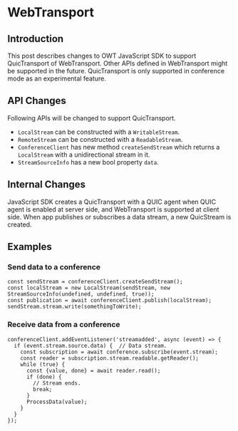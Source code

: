 # WebTransport

## Introduction

This post describes changes to OWT JavaScript SDK to support QuicTransport of WebTransport. Other APIs defined in WebTransport might be supported in the future. QuicTransport is only supported in conference mode as an experimental feature.

## API Changes

Following APIs will be changed to support QuicTransport.

- `LocalStream` can be constructed with a `WritableStream`.
- `RemoteStream` can be constructed with a `ReadableStream`.
- `ConferenceClient` has new method `createSendStream` which returns a `LocalStream` with a unidirectional stream in it.
- `StreamSourceInfo` has a new bool property `data`.


## Internal Changes

JavaScript SDK creates a QuicTransport with a QUIC agent when QUIC agent is enabled at server side, and WebTransport is supported at client side. When app publishes or subscribes a data stream, a new QuicStream is created.

## Examples

### Send data to a conference

```
const sendStream = conferenceClient.createSendStream();
const localStream = new LocalStream(sendStream, new StreamSourceInfo(undefined, undefined, true));
const publication = await conferenceClient.publish(localStream);
sendStream.stream.write(somethingToWrite);
```

### Receive data from a conference

```
conferenceClient.addEventListener('streamadded', async (event) => {
  if (event.stream.source.data) {  // Data stream.
    const subscription = await conference.subscribe(event.stream);
    const reader = subscription.stream.readable.getReader();
    while (true) {
      const {value, done} = await reader.read();
      if (done) {
        // Stream ends.
        break;
      }
      ProcessData(value);
    }
  }
});
```